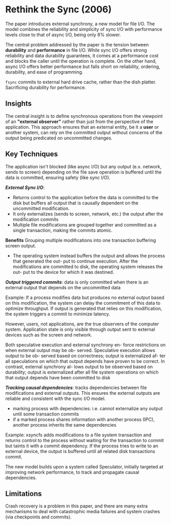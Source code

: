 # Rethink the Sync (2006) 
The paper introduces external synchrony, a new model for file I/O. The model combines the reliability and simplicity of sync I/O with performance levels close to that of async I/O, being only 8% slower. 

The central problem addressed by the paper is the tension between **durability** and **performance** in file I/O. While sync I/O offers strong reliability and data durability guarantees, it comes at a performance cost and blocks the caller until the operation is complete. On the other hand, async I/O offers better performance but falls short on reliability, ordering, durability, and ease of programming.

`fsync` commits to external hard drive cache, rather than the dish platter. Sacrificing durability for performance. 

## Insights 
The central insight is to define synchronous operations from the viewpoint of an **"external observer"** rather than just from the perspective of the application. This approach ensures that an external entity, be it a **user** or another system, can rely on the committed output without concerns of the output being predicated on uncommitted changes.

## Key Techniques
The application isn't blocked (like async I/O) but any output (e.x. network, sends to screen) depending on the file save operation is buffered until the data is committed, ensuring safety (like sync I/O).

**_External Sync I/O_**: 
* Returns control to the application before the data is committed to the disk but buffers all output that is causally dependent on the uncommitted modification.
* It only externalizes (sends to screen, network, etc.) the output after the modification commits
* Multiple file modifications are grouped together and committed as a single transaction, making the commits atomic.

**Benefits**
Grouping multiple modifications into one transaction
buffering screen output.
- The operating system instead buffers the output and allows the process that generated the out- put to continue execution. After the modifications are committed to disk, the operating system releases the out- put to the device for which it was destined.

_**Output triggered commits**_: data is only committed when there is an external output that depends on the uncommitted data

Example: If a process modifies data but produces no external output based on this modification, the system can delay the commitment of this data to optimize throughput. If output is generated that relies on this modification, the system triggers a commit to minimize latency.

However, users, not applications, are the true observers of the computer system. Application state is only visible through output sent to external devices such as the screen and network.

Both speculative execution and external synchrony en- force restrictions on when external output may be ob- served. Speculative execution allows output to be ob- served based on correctness; output is externalized af- ter all speculations on which that output depends have proven to be correct. In contrast, external synchrony al- lows output to be observed based on durability; output is externalized after all file system operations on which that output depends have been committed to disk

_**Tracking causal dependencies**_: tracks dependencies between file modifications and external outputs. This ensures the external outputs are reliable and consistent with the sync I/O model. 
* marking process with dependencies: i.e. cannot externalize any output until some transaction commits
* if a marked process shares information with another process (IPC), another process inherits the same dependencies 
    
Example: xsyncfs adds modifications to a file system transaction and returns control to the process without waiting for the transaction to commit but taints it with a commit dependency. If the process tries to write to an external device, the output is buffered until all related disk transactions commit.

The new model builds upon a system called Speculator, initially targeted at improving network performance, to track and propagate causal dependencies.

## Limitations
Crash recovery is a problem in this paper, and there are many extra mechanisms to deal with catastrophic media failures and system crashes (via checkpoints and commits). 
